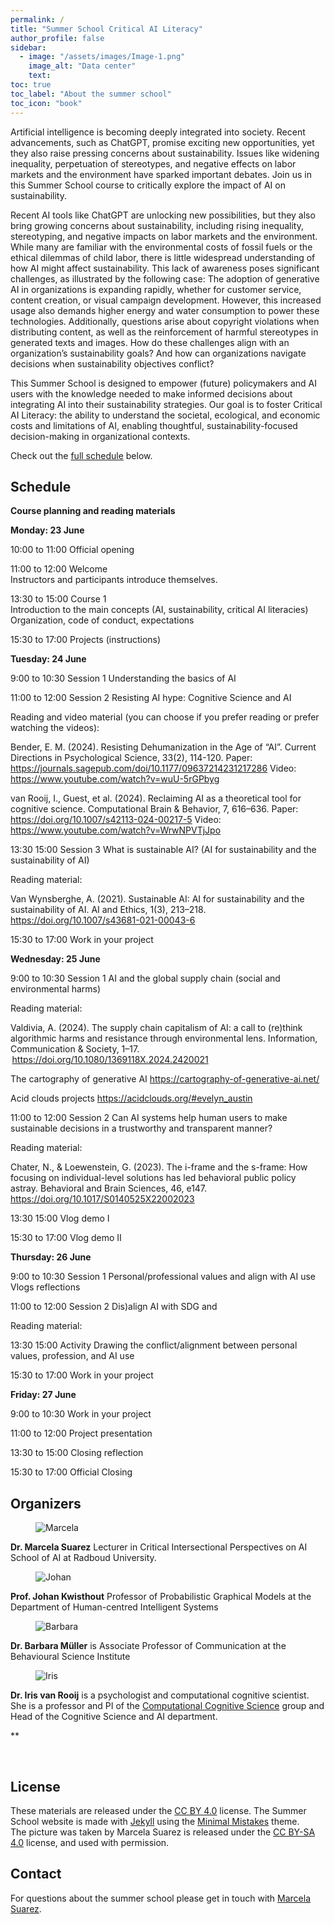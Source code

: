 ```yaml
---
permalink: /
title: "Summer School Critical AI Literacy"
author_profile: false
sidebar:
  - image: "/assets/images/Image-1.png"
    image_alt: "Data center"
    text: 
toc: true
toc_label: "About the summer school"
toc_icon: "book"
---
```


Artificial intelligence is becoming deeply integrated into society. Recent advancements, such as ChatGPT, promise exciting new opportunities, yet they also raise pressing concerns about sustainability. Issues like widening inequality, perpetuation of stereotypes, and negative effects on labor markets and the environment have sparked important debates. Join us in this Summer School course to critically explore the impact of AI on sustainability. 
 
Recent AI tools like ChatGPT are unlocking new possibilities, but they also bring growing concerns about sustainability, including rising inequality, stereotyping, and negative impacts on labor markets and the environment. While many are familiar with the environmental costs of fossil fuels or the ethical dilemmas of child labor, there is little widespread understanding of how AI might affect sustainability. This lack of awareness poses significant challenges, as illustrated by the following case: 
The adoption of generative AI in organizations is expanding rapidly, whether for customer service, content creation, or visual campaign development. However, this increased usage also demands higher energy and water consumption to power these technologies. Additionally, questions arise about copyright violations when distributing content, as well as the reinforcement of harmful stereotypes in generated texts and images. How do these challenges align with an organization’s sustainability goals? And how can organizations navigate decisions when sustainability objectives conflict? 
 
This Summer School is designed to empower (future) policymakers and AI users with the knowledge needed to make informed decisions about integrating AI into their sustainability strategies. Our goal is to foster Critical AI Literacy: the ability to understand the societal, ecological, and economic costs and limitations of AI, enabling thoughtful, sustainability-focused decision-making in organizational contexts. 

Check out the [full schedule](#schedule) below. 


## Schedule

**Course planning and reading materials** 
 
**Monday: 23 June** 
 
10:00 to 11:00 Official opening  
 
11:00 to 12:00 Welcome  
Instructors and participants introduce themselves. 
 
13:30 to 15:00 Course 1  
Introduction to the main concepts (AI, sustainability, critical AI literacies) 
Organization, code of conduct, expectations 
 
15:30 to 17:00 Projects (instructions) 



**Tuesday: 24 June** 
 
9:00 to 10:30 Session 1 
Understanding the basics of AI  
 
11:00 to 12:00 Session 2 
Resisting AI hype: Cognitive Science and AI 
 
Reading and video material (you can choose if you prefer reading or prefer watching the videos): 
 
Bender, E. M. (2024). Resisting Dehumanization in the Age of “AI”. Current Directions in Psychological Science, 33(2), 114-120. 
Paper: https://journals.sagepub.com/doi/10.1177/09637214231217286 
Video: https://www.youtube.com/watch?v=wuU-5rGPbyg  
 
van Rooij, I., Guest, et al. (2024). Reclaiming AI as a theoretical tool for cognitive science. Computational Brain & Behavior, 7, 616–636. 
Paper: https://doi.org/10.1007/s42113-024-00217-5 
Video: https://www.youtube.com/watch?v=WrwNPVTjJpo 
 
 
13:30 15:00 Session 3 
What is sustainable AI? (AI for sustainability and the sustainability of AI) 
 
 
Reading material: 
 
Van Wynsberghe, A. (2021). Sustainable AI: AI for sustainability and the sustainability of AI. AI and Ethics, 1(3), 213–218. https://doi.org/10.1007/s43681-021-00043-6 
 
 
15:30 to 17:00 Work in your project 



**Wednesday: 25 June** 
 
9:00 to 10:30 Session 1 
AI and the global supply chain (social and environmental harms)  
 
Reading material: 
 
Valdivia, A. (2024). The supply chain capitalism of AI: a call to (re)think algorithmic harms and resistance through environmental lens. Information, Communication & Society, 1–17.  https://doi.org/10.1080/1369118X.2024.2420021 

The cartography of generative AI 
https://cartography-of-generative-ai.net/ 
  
Acid clouds projects 
https://acidclouds.org/#evelyn_austin 
 
 
11:00 to 12:00 Session 2 
Can AI systems help human users to make sustainable decisions in a trustworthy and transparent manner? 
  
Reading material: 
  
Chater, N., & Loewenstein, G. (2023). The i-frame and the s-frame: How focusing on individual-level solutions has led behavioral public policy astray. Behavioral and Brain Sciences, 46, e147. https://doi.org/10.1017/S0140525X22002023 
 
 
13:30 15:00 Vlog demo I 

 
15:30 to 17:00 Vlog demo II 


 
**Thursday: 26 June** 
 
9:00 to 10:30 Session 1 
Personal/professional values and align with AI use 
Vlogs reflections 
 
11:00 to 12:00  Session 2 
Dis)align AI with SDG and  
 
Reading material:  
 
 
13:30 15:00  Activity 
Drawing the conflict/alignment between personal values, profession, and AI use 
 
15:30 to 17:00 Work in your project 

 
 
**Friday: 27 June** 
 
9:00 to 10:30 Work in your project 
 
11:00 to 12:00 Project presentation 
 
13:30 to 15:00 Closing reflection 
 
15:30 to 17:00 Official Closing 
 


## Organizers

<figure style="width: 80px" class="align-right">
  <img src="{{ site.url }}{{ site.baseurl }}/assets/images/Suarez.jpg" alt="Marcela">
</figure>

**Dr. Marcela Suarez** Lecturer in Critical Intersectional Perspectives on AI 
School of AI at Radboud University. 

<figure style="width: 80px" class="align-left">
  <img src="{{ site.url }}{{ site.baseurl }}/assets/images/Kwisthout.png" alt="Johan">
</figure>

**Prof. Johan Kwisthout** Professor of Probabilistic Graphical Models at the Department of Human-centred Intelligent Systems

<figure style="width: 80px" class="align-right">
  <img src="{{ site.url }}{{ site.baseurl }}/assets/images/Mueller.png" alt="Barbara">
</figure>

**Dr. Barbara Müller** is Associate Professor of Communication at the Behavioural Science Institute

<figure style="width: 80px" class="align-right">
  <img src="{{ site.url }}{{ site.baseurl }}/assets/images/Iris.webp" alt="Iris">
</figure>

**Dr. Iris van Rooij** is a psychologist and computational cognitive scientist. She is a professor and PI of the [Computational Cognitive Science](https://www.ru.nl/en/departments/donders-centre-for-cognition/computational-cognitive-science) group and Head of the Cognitive Science and AI department. 

**


<br>

## License

These materials are released under the [CC BY 4.0](https://creativecommons.org/licenses/by/4.0/) license. The Summer School website is made with [Jekyll](https://jekyllrb.com) using the [Minimal Mistakes](https://mmistakes.github.io/minimal-mistakes) theme.  
The picture was taken by Marcela Suarez is released under the [CC BY-SA 4.0](https://creativecommons.org/licenses/by-sa/4.0/) license, and used with permission.

## Contact

For questions about the summer school please get in touch with [Marcela Suarez](mailto:marcela.suarezestrada@ru.nl).

<br>

